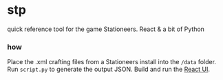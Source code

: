 # stp
quick reference tool for the game Stationeers. React &amp; a bit of Python

### how

Place the .xml crafting files from a Stationeers install into the `/data` folder. Run `script.py` to generate the output JSON. Build and run the [React UI](https://github.com/halbu/stp/tree/master/ui).
